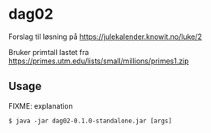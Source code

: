 # dag02

Forslag til løsning på https://julekalender.knowit.no/luke/2

Bruker primtall lastet fra https://primes.utm.edu/lists/small/millions/primes1.zip 

## Usage

FIXME: explanation

    $ java -jar dag02-0.1.0-standalone.jar [args]

